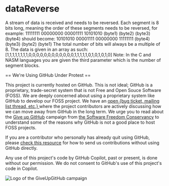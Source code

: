 # dataReverse
A stream of data is received and needs to be reversed.  Each segment is 8 bits long, meaning the order of these segments needs to be reversed, for example:  11111111  00000000  00001111  10101010  (byte1)   (byte2)   (byte3)   (byte4) should become:  10101010  00001111  00000000  11111111  (byte4)   (byte3)   (byte2)   (byte1) The total number of bits will always be a multiple of 8.  The data is given in an array as such:  [1,1,1,1,1,1,1,1,0,0,0,0,0,0,0,0,0,0,0,0,1,1,1,1,1,0,1,0,1,0,1,0] Note: In the C and NASM languages you are given the third parameter which is the number of segment blocks.


== We're Using GitHub Under Protest ==

This project is currently hosted on GitHub.  This is not ideal; GitHub is a
proprietary, trade-secret system that is not Free and Open Souce Software
(FOSS).  We are deeply concerned about using a proprietary system like GitHub
to develop our FOSS project.  We have an
[open {bug ticket, mailing list thread, etc.} ](INSERT_LINK) where the
project contributors are actively discussing how we can move away from GitHub
in the long term.  We urge you to read about the
[Give up GitHub](https://GiveUpGitHub.org) campaign from
[the Software Freedom Conservancy](https://sfconservancy.org) to understand
some of the reasons why GitHub is not a good place to host FOSS projects.

If you are a contributor who personally has already quit using GitHub, please
[check this resource](INSERT_LINK) for how to send us contributions without
using GitHub directly.

Any use of this project's code by GitHub Copilot, past or present, is done
without our permission.  We do not consent to GitHub's use of this project's
code in Copilot.

![Logo of the GiveUpGitHub campaign](https://sfconservancy.org/img/GiveUpGitHub.png)

